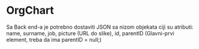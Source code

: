 # OrgChart

Sa Back end-a je potrebno dostaviti JSON sa nizom objekata ciji su atributi:
name,
surname,
job,
picture (URL do slike),
id,
parentID (Glavni-prvi element, treba da ima parentID = null;)

